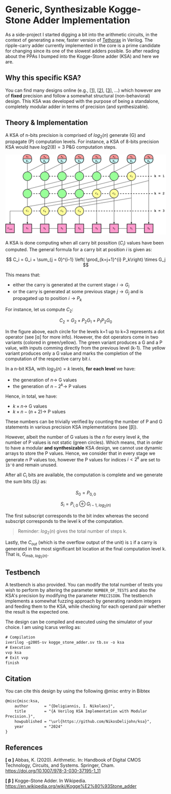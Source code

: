 # Generic, Synthesizable Kogge-Stone Adder Implementation #

As a side-project I started digging a bit into the arithmetic circuits, in the context of generating a new, faster version of [Tethorax](https://github.com/NikosDelijohn/Tethorax) in Verilog. The ripple-carry adder currently implemented in the core is a prime candidate for changing since its one of the slowest adders posible. So after reading about the PPAs I bumped into the Kogge-Stone adder (KSA) and here we are.

## Why this specific KSA? ## 

You can find many designs online (e.g., [[1](https://github.com/jeremytregunna/ksa)], [[2](https://github.com/rohansharmaa/KoggeStoneAdder-Verilog)], [[3](https://github.com/gubbriaco/VHDL_scripts)], ...) which however are of **fixed** precision and follow a somewhat structural (non-behavioral) design. This KSA was developed with the purpose of being a standalone, completely modular adder in terms of precision (and synthesizable).

## Theory & Implementation

A KSA of n-bits precision is comprised of $log_2(n)$ generate (G) and propagate (P) computation levels. For instance, a KSA of 8-bits precision KSA would have $log2(8) = 3$ P&G computation steps.

![example](images/ksa_8bits_example.png)

A KSA is done computing when all carry bit possition ($C_i$) values have been computed. The general formula for a carry bit at position $i$ is given as:

$$
C_i = G_i + \sum_{j = 0}^{i-1} \left( \prod_{k=j+1}^{i} P_k\right) \times G_j
$$

This means that:
- either the carry is generated at the current stage $i \rightarrow G_i$
- or the carry is generated at some previous stage $j \rightarrow G_j$ and is propagated up to position $i \rightarrow P_k$

For instance, let us compute $C_2$:

$$
C_2 = G_2 + P_2G_1 + P_1P_2G_0
$$

In the figure above, each circle for the levels k=1 up to k=3 represents a dot operator (see [α] for more info). However, the dot operators come in two variants (colored in green/yellow). The green variant produces a G and a P value, with inputs comming directly from the previous level (k-1). The yellow variant produces only a G value and marks the completion of the computation of the respective carry bit $i$.

In a n-bit KSA, with $log_2(n) = k$ levels, **for each level** we have:

- the generation of $n \rightarrow$ G values
- the generation of $n - 2^{k} \rightarrow$ P values


Hence, in total, we have:

- $k \times n \rightarrow$ G values
- $k \times n - (n + 2) \rightarrow$ P values 

These numbers can be trivially verified by counting the number of P and G statements in various precision KSA implementations (see [β]). 

However, albeit the number of G values is the $n$ for every level $k$, the number of P values is not static (green circles). Which means, that in order to have a modular **and synthesizable** KSA design, we cannot use dynamic arrays to store the P values. Hence, we consider that in every stage we generate $n$ P values too, however the P values for indices $i < 2^k$ are set to `1b'0` and remain unused. 

After all $C_i$ bits are available, the computation is complete and we generate the sum bits ($S_i$) as:

$$
S_0 = P_{0,0} 
$$

$$
S_i = P_{i,0} \oplus G_{i-1, \ log_2(n)}
$$

The first subscript corresponds to the bit index whereas the second subscript corresponds to the level k of the computation. 
> Reminder: $log_2(n)$ gives the total number of steps k.

Lastly, the $C_{out}$ (which is the overflow output of the unit) is `1` if a carry is generated in the most significant bit location at the final computation level k. That is, $G_{msb,\ log_2(n)}$.


## Testbench

A testbench is also provided. You can modify the total number of tests you wish to perform by altering the parameter `NUMBER_OF_TESTS` and also the KSA's precision by modifying the parameter `PRECISION`. The testbench implements a somewhat fuzzing approach by generating random integers and feeding them to the KSA, while checking for each operand pair whether the result is the expected one.

The design can be compiled and executed using the simulator of your choice. I am using Icarus verilog as:
```
# Compilation
iverilog -g2005-sv kogge_stone_adder.sv tb.sv -o ksa
# Execution
vvp ksa
# Exit vvp
finish
```

## Citation
You can cite this design by using the following @misc entry in Bibtex

```
@misc{misc:ksa,
    author       = "{Deligiannis, I. Nikolaos}",
    title        = "{A Verilog KSA Implementation with Modular Precision.}",
    howpublished = "\url{https://github.com/NikosDelijohn/ksa}",
    year         = "2024"
}
```

## References

**[ α ]** Abbas, K. (2020). Arithmetic. In: Handbook of Digital CMOS Technology, Circuits, and Systems. Springer, Cham. https://doi.org/10.1007/978-3-030-37195-1_11

**[ β ]** Kogge–Stone Adder. In Wikipedia. https://en.wikipedia.org/wiki/Kogge%E2%80%93Stone_adder
